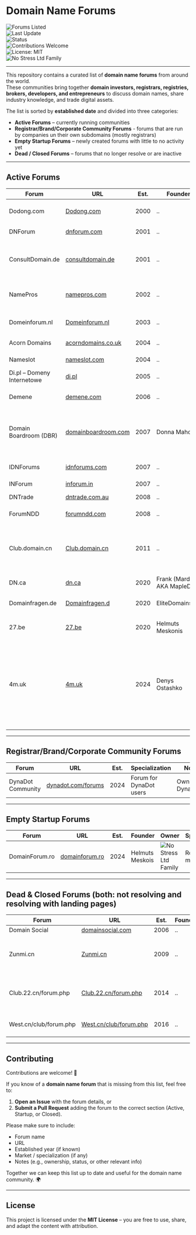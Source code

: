 # Domain Name Forums

![Forums Listed](https://img.shields.io/badge/Forums%20Listed-25-blue)  
![Last Update](https://img.shields.io/badge/Last%20Update-September%202025-brightgreen)  
![Status](https://img.shields.io/badge/Status-Active-yellow)  
![Contributions Welcome](https://img.shields.io/badge/Contributions-Welcome-success)  
![License: MIT](https://img.shields.io/badge/License-MIT-blue)  
![No Stress Ltd Family](https://img.shields.io/badge/Forum%20Family-No%20Stress%20Ltd-purple)  

---

This repository contains a curated list of **domain name forums** from around the world.  
These communities bring together **domain investors, registrars, registries, brokers, developers, and entrepreneurs** to discuss domain names, share industry knowledge, and trade digital assets.  

The list is sorted by **established date** and divided into three categories:
- **Active Forums** – currently running communities
- **Registrar/Brand/Corporate Community Forums** - forums that are run by companies un their own subdomains (mostly registrars)
- **Empty Startup Forums** – newly created forums with little to no activity yet  
- **Dead / Closed Forums** – forums that no longer resolve or are inactive  

---

## Active Forums

| Forum | URL | Est. | Founder | Owner | Specialization | Notes |
|-------|-----|-----|-----|-----|----------------|-------|
| Dodong.com | [Dodong.com](http://www.dodong.com/) | 2000 | .. | .. | Korean Domain forum | Yes, currently only on http - strange |
| DNForum | [dnforum.com](https://www.dnforum.com/) | 2001 | .. | ![No Stress Ltd Family](https://img.shields.io/badge/Forum%20Family-No%20Stress%20Ltd-purple) | General | 30k newsletters |
| ConsultDomain.de | [consultdomain.de](https://www.consultdomain.de/) | 2001 | .. | ![No Stress Ltd Family](https://img.shields.io/badge/Forum%20Family-No%20Stress%20Ltd-purple) | German-speaking market (Germany, Austria, Switzerland) | .. |
| NamePros | [namepros.com](https://www.namepros.com/) | 2002 | .. | .. | General | Owners unknown – Sr. Sales: Brian Harbin, Grit.org |
| Domeinforum.nl | [Domeinforum.nl](https://www.domeinforum.nl/) | 2003 | .. | .. | Dutch domainer community | Ignore absence of new posts - quality eyeballs |
| Acorn Domains | [acorndomains.co.uk](https://www.acorndomains.co.uk/) | 2004 | .. | ![No Stress Ltd Family](https://img.shields.io/badge/Forum%20Family-No%20Stress%20Ltd-purple) | UK market | .. |
| Nameslot | [nameslot.com](https://www.nameslot.com) | 2004 | .. | ![No Stress Ltd Family](https://img.shields.io/badge/Forum%20Family-No%20Stress%20Ltd-purple) | .com market | .. |
| Di.pl – Domeny Internetowe | [di.pl](https://di.pl/) | 2005 | .. | .. | Polish market (.pl) | |
| Demene | [demene.com](https://www.demene.com/) | 2006 | .. | .. | Spanish-language market | |
| Domain Boardroom (DBR) | [domainboardroom.com](https://domainboardroom.com/) | 2007 | Donna Mahony | .. | Private pro community | Invite-only / threads not indexed by Google & available to view only members |
| IDNForums | [idnforums.com](https://www.idnforums.com/) | 2007 | .. | .. | Internationalized Domain Names (IDNs) | |
| INForum | [inforum.in](https://www.inforum.in/) | 2007 | .. | .. | Indian market | .. |
| DNTrade | [dntrade.com.au](https://dntrade.com.au/) | 2008 | .. | Trillion | Australian market | Part of Trillion family |
| ForumNDD | [forumndd.com](https://www.forumndd.com/) | 2008 | .. | ![No Stress Ltd Family](https://img.shields.io/badge/Forum%20Family-No%20Stress%20Ltd-purple) | French market | .. |
| Club.domain.cn | [Club.domain.cn](https://club.domain.cn/forum.php) | 2011 | .. | Yijie Group (易介集团) / China VIP Group (中国贵宾集团 | Chinese Domain Forum | Operated by: operates under Yijie Group (易介集团) / China VIP Group (中国贵宾集团) |
| DN.ca | [dn.ca](https://dn.ca/) | 2020 | Frank (Mardin?) AKA MapleDots | Frank (Mardin?) AKA MapleDots | Canadian market | Owner: Frank (MapleDots) |
| Domainfragen.de | [Domainfragen.d](https://domainfragen.de/) | 2020 | EliteDomains.de | EliteDomains.de | Ownership: EliteDomains.de (marketplace) | 
| 27.be | [27.be](https://www.27.be) | 2020 | Helmuts Meskonis | ![No Stress Ltd Family](https://img.shields.io/badge/Forum%20Family-No%20Stress%20Ltd-purple) | Belgium / European market | .. |
| 4m.uk | [4m.uk](https://4m.uk/) | 2024 | Denys Ostashko | Denys Ostashko | UK domainers | The legal entity behind the site is Domainlore LLC (listed by Nominet as the registrar “DOMAINLORE”) = DomainLore.uk (UK drop catchers and marketplace) |

---

## Registrar/Brand/Corporate Community Forums

| Forum | URL | Est. | Specialization | Notes |
|-------|-----|-----|----------------|-------|
| DynaDot Community | [dynadot.com/forums](https://www.dynadot.com/forums) | 2024 | Forum for DynaDot users | Ownership: DynaDot |

---

## Empty Startup Forums

| Forum | URL | Est. | Founder | Owner | Specialization | Notes |
|-------|-----|-----|-----|-----|----------------|-------|
| DomainForum.ro | [domainforum.ro](https://www.domainforum.ro) | 2024 | Helmuts Meskois | ![No Stress Ltd Family](https://img.shields.io/badge/Forum%20Family-No%20Stress%20Ltd-purple) | Romanian market | .. |

---

## Dead & Closed Forums (both: not resolving and resolving with landing pages)

| Forum | URL | Est. | Founder | Owner | Specialization | Notes |
|-------|-----|-----|-----|-----|----------------|-------|
| Domain Social | [domainsocial.com](http://domainsocial.com/) | 2006 | .. | .. | General | Closed |
| Zunmi.cn | [Zunmi.cn](https://zunmi.cn/) | 2009 | .. | .. | Chinese domain forum that was focused on parking | Closed |
| Club.22.cn/forum.php | [Club.22.cn/forum.php](https://Club.22.cn/forum.php) | 2014 | .. | .. | Chinese domainer forum focused on domain trading | by 22.cn / not resolving |
| West.cn/club/forum.php | [West.cn/club/forum.php](https://West.cn/club/forum.php) | 2016 | .. | .. | Chinese domain forum by West.cn | Closed in 2017 |

---

## Contributing

Contributions are welcome! 🙌  

If you know of a **domain name forum** that is missing from this list, feel free to:  
1. **Open an Issue** with the forum details, or  
2. **Submit a Pull Request** adding the forum to the correct section (Active, Startup, or Closed).  

Please make sure to include:  
- Forum name  
- URL  
- Established year (if known)  
- Market / specialization (if any)  
- Notes (e.g., ownership, status, or other relevant info)  

Together we can keep this list up to date and useful for the domain name community. 🌍  

---

## License

This project is licensed under the **MIT License** – you are free to use, share, and adapt the content with attribution.
